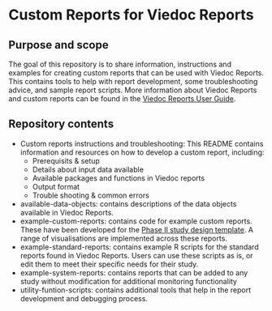 # Custom Reports for Viedoc Reports

## Purpose and scope
The goal of this repository is to share information, instructions and examples for creating custom reports that can be used with Viedoc Reports. This contains tools to help with report development, some troubleshooting advice, and sample report scripts.
More information about Viedoc Reports and custom reports can be found in the [Viedoc Reports User Guide](https://help.viedoc.net/c/8a3600).

## Repository contents
- Custom reports instructions and troubleshooting: This README contains information and resources on how to develop a custom report, including:
    - Prerequisits & setup
    - Details about input data available
    - Available packages and functions in Viedoc reports
    - Output format
    - Trouble shooting & common errors
- available-data-objects: contains descriptions of the data objects available in Viedoc Reports.
- example-custom-reports: contains code for example custom reports. These have been developed for the [Phase II study design template](./example-reports/StudyDesign_VIEDOC-PHASE-II-TEMPLATE_2.0.xml). A range of visualisations are implemented across these reports.
- example-standard-reports: contains example R scripts for the standard reports found in Viedoc Reports. Users can use these scripts as is, or edit them to meet their specific needs for their study. 
- example-system-reports: contains reports that can be added to any study without modification for additional monitoring functionality
- utility-funtion-scripts: contains additional tools that help in the report development and debugging process.
